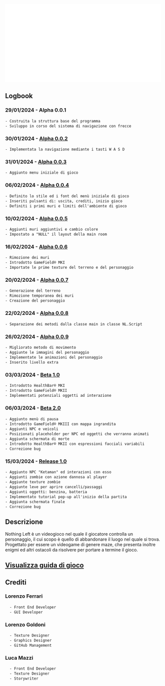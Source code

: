 ![Logo (Wh)](https://github.com/g0ldo/First-Order/blob/63889abfb27aa5248d58bfadb6e6a8ec6dce8744/NL.png)

## Logbook
  ### 29/01/2024 - Alpha 0.0.1
    - Costruita la struttura base del programma
    - Sviluppo in corso del sistema di navigazione con frecce

  ### 30/01/2024 - [Alpha 0.0.2](https://github.com/g0ldo/FGM_Project/blob/3530acfb72393ad7c0bb9f00007db90ec1aec4ac/FGM%20Alpha%200.0.2.zip)
    - Implementata la navigazione mediante i tasti W A S D

  ### 31/01/2024 - [Alpha 0.0.3](https://github.com/g0ldo/First-Order/blob/7fa2c8ab59d2f6402c8a643ad6e92346d004abb5/FO%20Alpha%200.0.3.zip)
    - Aggiunto menu iniziale di gioco

  ### 06/02/2024 - [Alpha 0.0.4](https://github.com/g0ldo/First-Order/blob/d917cbe504d741546be70a0aff5c562f52126cc9/FO%20Alpha%200.0.4.zip)
    - Definito lo stile ed i font del menù iniziale di gioco
    - Inseriti pulsanti di: uscita, crediti, inizio gioco
    - Definiti i primi muri e limiti dell'ambiente di gioco

  ### 10/02/2024 - [Alpha 0.0.5](https://github.com/g0ldo/First-Order/blob/c317aeb4374a518ba836d66e1c68ae31f6b42597/Alpha%200.0.5.zip)
    - Aggiunti muri aggiuntivi e cambio colore
    - Impostato a "NULL" il layout della main room

  ### 16/02/2024 - [Alpha 0.0.6](https://github.com/g0ldo/First-Order/blob/1e9c84f14e69b6596dbab95bdeab2025203abeff/FO%20Alpha%200.0.6.zip)
    - Rimozione dei muri
    - Introdotto GameField® MKI
    - Importate le prime texture del terreno e del personaggio
    
  ### 20/02/2024 - [Alpha 0.0.7](https://github.com/g0ldo/First-Order/blob/2a45ea29680b233af425f60cc02695cdd1d7da6a/FO%20Alpha%200.0.7.zip)
    - Generazione del terreno 
    - Rimozione temporanea dei muri 
    - Creazione del personaggio

  ### 22/02/2024 - [Alpha 0.0.8](https://github.com/g0ldo/First-Order/blob/73b0d6602c36c46b82053731bfe470d483ceee1a/FO%20Alpha%200.0.8.zip)
    - Separazione dei metodi dalla classe main in classe NL.Script

  ### 26/02/2024 - [Alpha 0.0.9](https://github.com/g0ldo/First-Order/blob/0582933e9856f9dd415eccc074c953d7e3f90662/FO%20Alpha%200.0.9.zip)
    - Migliorato metodo di movimento 
    - Aggiunte le immagini del personaggio
    - Implementate le animazioni del personaggio
    - Inserito livello extra

  ### 03/03/2024 - [Beta 1.0](https://github.com/g0ldo/First-Order/blob/2430d3904ea97c38be7c329ce9d0518fa7f3f230/FO%20Beta%201.0.zip)
    - Introdotto HealthBar® MKI
    - Introdotto GameField® MKII
    - Implementati potenziali oggetti ad interazione

  ### 06/03/2024 - [Beta 2.0](https://github.com/g0ldo/First-Order/blob/a6686be57b581ec5790c9672a8548a58e19bbd8a/FO%20Beta%202.0.zip)
    - Aggiunto menù di pausa
    - Introdotto GameField® MKIII con mappa ingrandita
    - Aggiunti NPC e veicoli
    - Posizionati placeholder per NPC ed oggetti che verranno animati
    - Aggiunta schermata di morte
    - Introdotto HealthBar® MKII con espressioni facciali variabili
    - Correzione bug

  ### 15/03/2024 - [Release 1.0](https://github.com/g0ldo/First-Order/blob/d531cd0d1abdeeec6dab60323a3fef3f5c693895/FO%20Release%201.0.zip)
    - Aggiunto NPC "Ketaman" ed interazioni con esso 
    - Aggiunti zombie con azione dannosa al player
    - Aggiunte texture zombie
    - Aggiunte leve per aprire cancelli/passaggi
    - Aggiunti oggetti: benzina, batteria
    - Implementato tutorial pop-up all'inizio della partita
    - Aggiunta schermata finale
    - Correzione bug
  


## Descrizione
  Nothing Left è un videogioco nel quale il giocatore controlla un personaggio, il cui scopo è quello di abbandonare il luogo nel quale si trova. Progettato per essere un videogame di
  genere maze, che presenta inoltre enigmi ed altri ostacoli da risolvere per portare a termine il gioco.

## [Visualizza guida di gioco](https://github.com/g0ldo/First-Order/blob/7a68086c20f3f8beb6f5a96aca65b88828925c74/GUIDA.pdf)
  

## Crediti
  ### Lorenzo Ferrari 
      - Front End Developer
      - GUI Developer
  ### Lorenzo Goldoni
      - Texture Designer 
      - Graphics Designer 
      - GitHub Management
  ### Luca Mazzi
      - Front End Developer
      - Texture Designer 
      - Storywriter

